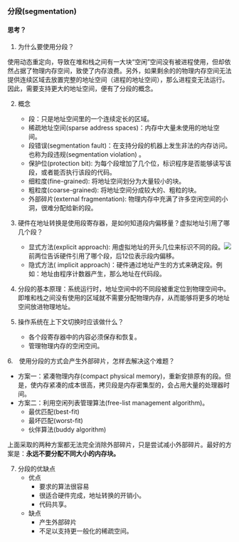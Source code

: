 <!--
 * @Author: JohnJeep
 * @Date: 2020-05-13 10:25:24
 * @LastEditTime: 2020-06-01 13:46:31
 * @LastEditors: Please set LastEditors
 * @Description: 分段问题
--> 

### 分段(segmentation)

#### 思考？
1. 为什么要使用分段？

  使用动态重定向，导致在堆和栈之间有一大块“空闲”空间没有被进程使用，但却依然占据了物理内存空间，致使了内存浪费。另外，如果剩余的的物理内存空间无法提供连续区域去放置完整的地址空间（进程的地址空间），那么进程变无法运行。因此，需要支持更大的地址空间，便有了分段的概念。


2. 概念
   - 段：只是地址空间里的一个连续定长的区域。
   - 稀疏地址空间(sparse address spaces)：内存中大量未使用的地址空间。
   - 段错误(segmentation fault)：在支持分段的机器上发生非法的内存访问。也称为段违规(segmentation violation) 。
   - 保护位(protection bit): 为每个段增加了几个位，标识程序是否能够读写该段，或者能否执行该段的代码。
   - 细粒度(fine-grained): 将地址空间划分为大量较小的块。
   - 粗粒度(coarse-grained): 将地址空间分成较大的、粗粒的块。
   - 外部碎片(external fragmentation): 物理内存中充满了许多空闲空间的小洞，很难分配给新的段。


3. 硬件在地址转换是使用段寄存器，是如何知道段内偏移量？虚拟地址引用了哪几个段？
   - 显式方法(explicit approach): 用虚拟地址的开头几位来标识不同的段。![](./figures/标识不同的段.png)
   前两位告诉硬件引用了哪个段，后12位表示段内偏移。
   - 隐式方法( implicit approach)：硬件通过地址产生的方式来确定段。例如：地址由程序计数器产生，那么地址在代码段。


4. 分段的基本原理：系统运行时，地址空间中的不同段被重定位到物理空间中。即堆和栈之间没有使用的区域就不需要分配物理内存，从而能够将更多的地址空间放进物理地址。


5. 操作系统在上下文切换时应该做什么？
   - 各个段寄存器中的内容必须保存和恢复。
   - 管理物理内存的空闲空间。
　
 
6.　使用分段的方式会产生外部碎片，怎样去解决这个难题？
   - 方案一：紧凑物理内存(compact physical memory)，重新安排原有的段。但是，使内存紧凑的成本很高，拷贝段是内存密集型的，会占用大量的处理器时间。
   - 方案二：利用空闲列表管理算法(free-list management algorithm)。
     - 最优匹配(best-fit)
     - 最坏匹配(worst-fit)
     - 伙伴算法(buddy algorithm)
 
  上面采取的两种方案都无法完全消除外部碎片，只是尝试减小外部碎片。最好的方案是：**永远不要分配不同大小的内存块。**


7. 分段的优缺点
   - 优点
     - 要求的算法很容易
     - 很适合硬件完成，地址转换的开销小。
     - 代码共享。
   - 缺点
     - 产生外部碎片
     - 不足以支持更一般化的稀疏空间。
